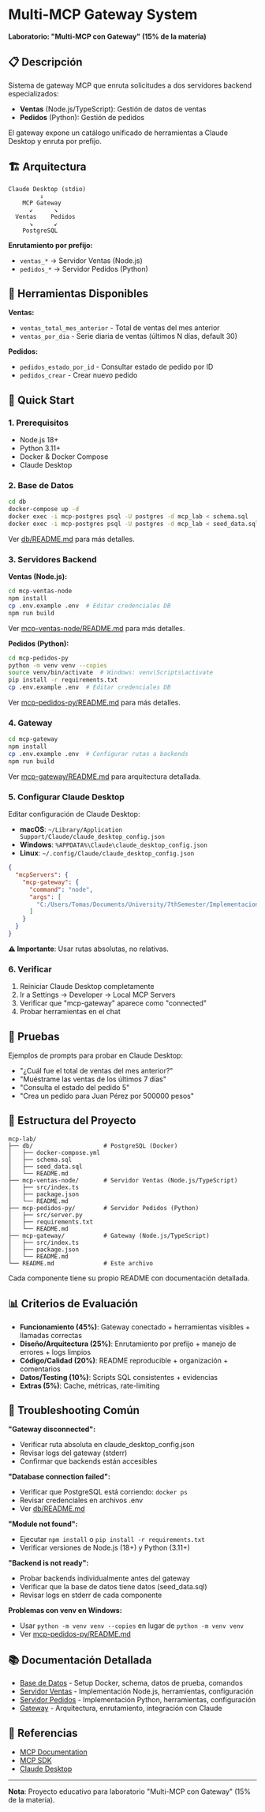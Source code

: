 # Multi-MCP Gateway System

**Laboratorio: "Multi-MCP con Gateway" (15% de la materia)**

## 📋 Descripción

Sistema de gateway MCP que enruta solicitudes a dos servidores backend especializados:
- **Ventas** (Node.js/TypeScript): Gestión de datos de ventas
- **Pedidos** (Python): Gestión de pedidos

El gateway expone un catálogo unificado de herramientas a Claude Desktop y enruta por prefijo.

## 🏗️ Arquitectura

```
Claude Desktop (stdio)
         ↓
    MCP Gateway
      ↙      ↘
  Ventas    Pedidos
      ↘      ↙
    PostgreSQL
```

**Enrutamiento por prefijo:**
- `ventas_*` → Servidor Ventas (Node.js)
- `pedidos_*` → Servidor Pedidos (Python)

## 🎯 Herramientas Disponibles

**Ventas:**
- `ventas_total_mes_anterior` - Total de ventas del mes anterior
- `ventas_por_dia` - Serie diaria de ventas (últimos N días, default 30)

**Pedidos:**
- `pedidos_estado_por_id` - Consultar estado de pedido por ID
- `pedidos_crear` - Crear nuevo pedido

## 🚀 Quick Start

### 1. Prerequisitos

- Node.js 18+
- Python 3.11+
- Docker & Docker Compose
- Claude Desktop

### 2. Base de Datos

```bash
cd db
docker-compose up -d
docker exec -i mcp-postgres psql -U postgres -d mcp_lab < schema.sql
docker exec -i mcp-postgres psql -U postgres -d mcp_lab < seed_data.sql
```

Ver [db/README.md](db/README.md) para más detalles.

### 3. Servidores Backend

**Ventas (Node.js):**
```bash
cd mcp-ventas-node
npm install
cp .env.example .env  # Editar credenciales DB
npm run build
```

Ver [mcp-ventas-node/README.md](mcp-ventas-node/README.md) para más detalles.

**Pedidos (Python):**
```bash
cd mcp-pedidos-py
python -m venv venv --copies
source venv/bin/activate  # Windows: venv\Scripts\activate
pip install -r requirements.txt
cp .env.example .env  # Editar credenciales DB
```

Ver [mcp-pedidos-py/README.md](mcp-pedidos-py/README.md) para más detalles.

### 4. Gateway

```bash
cd mcp-gateway
npm install
cp .env.example .env  # Configurar rutas a backends
npm run build
```

Ver [mcp-gateway/README.md](mcp-gateway/README.md) para arquitectura detallada.

### 5. Configurar Claude Desktop

Editar configuración de Claude Desktop:
- **macOS**: `~/Library/Application Support/Claude/claude_desktop_config.json`
- **Windows**: `%APPDATA%\Claude\claude_desktop_config.json`
- **Linux**: `~/.config/Claude/claude_desktop_config.json`

```json
{
  "mcpServers": {
    "mcp-gateway": {
      "command": "node",
      "args": [
        "C:/Users/Tomas/Documents/University/7thSemester/ImplementacionSoftware/mcp-lab/mcp-gateway/dist/index.js"
      ]
    }
  }
}
```

**⚠️ Importante**: Usar rutas absolutas, no relativas.

### 6. Verificar

1. Reiniciar Claude Desktop completamente
2. Ir a Settings → Developer → Local MCP Servers
3. Verificar que "mcp-gateway" aparece como "connected"
4. Probar herramientas en el chat

## 🧪 Pruebas

Ejemplos de prompts para probar en Claude Desktop:

- "¿Cuál fue el total de ventas del mes anterior?"
- "Muéstrame las ventas de los últimos 7 días"
- "Consulta el estado del pedido 5"
- "Crea un pedido para Juan Pérez por 500000 pesos"

## 📁 Estructura del Proyecto

```
mcp-lab/
├── db/                    # PostgreSQL (Docker)
│   ├── docker-compose.yml
│   ├── schema.sql
│   ├── seed_data.sql
│   └── README.md
├── mcp-ventas-node/       # Servidor Ventas (Node.js/TypeScript)
│   ├── src/index.ts
│   ├── package.json
│   └── README.md
├── mcp-pedidos-py/        # Servidor Pedidos (Python)
│   ├── src/server.py
│   ├── requirements.txt
│   └── README.md
├── mcp-gateway/           # Gateway (Node.js/TypeScript)
│   ├── src/index.ts
│   ├── package.json
│   └── README.md
└── README.md              # Este archivo
```

Cada componente tiene su propio README con documentación detallada.

## 📊 Criterios de Evaluación

- **Funcionamiento (45%)**: Gateway conectado + herramientas visibles + llamadas correctas
- **Diseño/Arquitectura (25%)**: Enrutamiento por prefijo + manejo de errores + logs limpios
- **Código/Calidad (20%)**: README reproducible + organización + comentarios
- **Datos/Testing (10%)**: Scripts SQL consistentes + evidencias
- **Extras (5%)**: Cache, métricas, rate-limiting

## 🐛 Troubleshooting Común

**"Gateway disconnected":**
- Verificar ruta absoluta en claude_desktop_config.json
- Revisar logs del gateway (stderr)
- Confirmar que backends están accesibles

**"Database connection failed":**
- Verificar que PostgreSQL está corriendo: `docker ps`
- Revisar credenciales en archivos .env
- Ver [db/README.md](db/README.md)

**"Module not found":**
- Ejecutar `npm install` o `pip install -r requirements.txt`
- Verificar versiones de Node.js (18+) y Python (3.11+)

**"Backend is not ready":**
- Probar backends individualmente antes del gateway
- Verificar que la base de datos tiene datos (seed_data.sql)
- Revisar logs en stderr de cada componente

**Problemas con venv en Windows:**
- Usar `python -m venv venv --copies` en lugar de `python -m venv venv`
- Ver [mcp-pedidos-py/README.md](mcp-pedidos-py/README.md)

## 📚 Documentación Detallada

- [Base de Datos](db/README.md) - Setup Docker, schema, datos de prueba, comandos
- [Servidor Ventas](mcp-ventas-node/README.md) - Implementación Node.js, herramientas, configuración
- [Servidor Pedidos](mcp-pedidos-py/README.md) - Implementación Python, herramientas, configuración
- [Gateway](mcp-gateway/README.md) - Arquitectura, enrutamiento, integración con Claude

## 🔗 Referencias

- [MCP Documentation](https://modelcontextprotocol.io)
- [MCP SDK](https://github.com/modelcontextprotocol/sdk)
- [Claude Desktop](https://claude.ai/download)

---

**Nota**: Proyecto educativo para laboratorio "Multi-MCP con Gateway" (15% de la materia).
